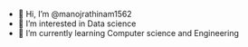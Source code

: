 - 👋 Hi, I’m @manojrathinam1562
- 👀 I’m interested in Data science
- 🌱 I’m currently learning Computer science and Engineering

<!---
manojrathinam1562/manojrathinam1562 is a ✨ special ✨ repository because its `README.md` (this file) appears on your GitHub profile.
You can click the Preview link to take a look at your changes.
--->
